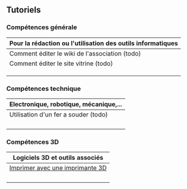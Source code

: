 ## Tutoriels

### Compétences générale

| Pour la rédaction ou l'utilisation des outils informatiques |
| ----------------------------------------------------------- |
| Comment éditer le wiki de l'association (todo)              |
| Comment éditer le site vitrine (todo)                       |
|                                                             |
|                                                             |
|                                                             |

### Compétences technique

| Electronique, robotique, mécanique,... |
| -------------------------------------- |
| Utilisation d'un fer a souder (todo)   |
|                                        |
|                                        |
|                                        |
|                                        |

### Compétences 3D

| Logiciels 3D et outils associés        |
| -------------------------------------- |
| [Imprimer avec une imprimante 3D](imprimante3d.md) |
|                                        |
|                                        |
|                                        |
|                                        |

